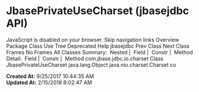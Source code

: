 # JbasePrivateUseCharset (jbasejdbc   API)

JavaScript is disabled on your browser. Skip navigation links Overview Package Class Use Tree Deprecated Help jbasejdbc Prev Class Next Class Frames No Frames All Classes Summary:  Nested |  Field |  Constr |  Method Detail:  Field |  Constr |  Method com.jbase.jdbc.io.charset Class JbasePrivateUseCharset java.lang.Object java.nio.charset.Charset co  

**Created At:** 9/25/2017 10:44:35 AM  
**Updated At:** 2/15/2018 8:02:47 AM  

